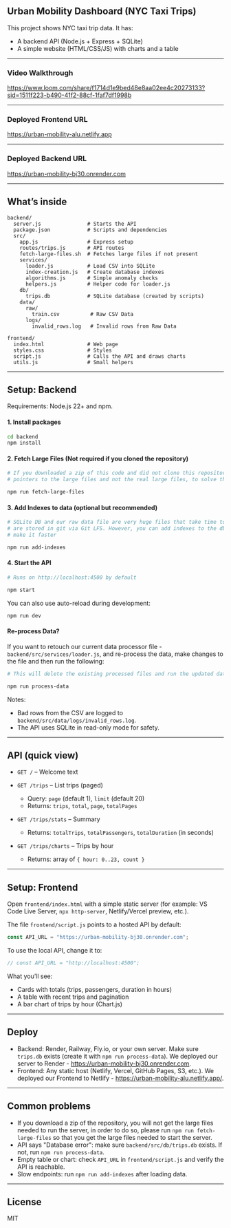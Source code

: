 ## Urban Mobility Dashboard (NYC Taxi Trips)

This project shows NYC taxi trip data. It has:

- A backend API (Node.js + Express + SQLite)
- A simple website (HTML/CSS/JS) with charts and a table

---
### Video Walkthrough

https://www.loom.com/share/f1714d1e9bed48e8aa02ee4c20273133?sid=1511f223-b490-41f2-88cf-1faf7df1998b

---

### Deployed Frontend URL

https://urban-mobility-alu.netlify.app

---

### Deployed Backend URL

https://urban-mobility-bj30.onrender.com

---

## What’s inside

```
backend/
  server.js               # Starts the API
  package.json            # Scripts and dependencies
  src/
    app.js                # Express setup
    routes/trips.js       # API routes
    fetch-large-files.sh  # Fetches large files if not present
    services/
      loader.js           # Load CSV into SQLite
      index-creation.js   # Create database indexes
      algorithms.js       # Simple anomaly checks
      helpers.js          # Helper code for loader.js
    db/
      trips.db            # SQLite database (created by scripts)
    data/
      raw/
        train.csv          # Raw CSV Data
      logs/
        invalid_rows.log   # Invalid rows from Raw Data

frontend/
  index.html              # Web page
  styles.css              # Styles
  script.js               # Calls the API and draws charts
  utils.js                # Small helpers
```

---

## Setup: Backend

Requirements: Node.js 22+ and npm.

#### 1. Install packages

```bash
cd backend
npm install
```

#### 2. Fetch Large Files (Not required if you cloned the repository)

```bash
# If you downloaded a zip of this code and did not clone this repository, you will get
# pointers to the large files and not the real large files, to solve that, run this:

npm run fetch-large-files
```

#### 3. Add Indexes to data (optional but recommended)

```bash
# SQLite DB and our raw data file are very huge files that take time to recreate so they
# are stored in git via Git LFS. However, you can add indexes to the db on your setup to
# make it faster

npm run add-indexes
```

#### 4. Start the API

```bash
# Runs on http://localhost:4500 by default

npm start
```

You can also use auto-reload during development:

```bash
npm run dev
```

#### Re-process Data?

If you want to retouch our current data processor file - `backend/src/services/loader.js`, and re-process the data, make changes to the file and then run the following:

```bash
# This will delete the existing processed files and run the updated data processor

npm run process-data
```

Notes:

- Bad rows from the CSV are logged to `backend/src/data/logs/invalid_rows.log`.
- The API uses SQLite in read-only mode for safety.

---

## API (quick view)

- `GET /` – Welcome text

- `GET /trips` – List trips (paged)

  - Query: `page` (default 1), `limit` (default 20)
  - Returns: `trips`, `total`, `page`, `totalPages`

- `GET /trips/stats` – Summary

  - Returns: `totalTrips`, `totalPassengers`, `totalDuration` (in seconds)

- `GET /trips/charts` – Trips by hour
  - Returns: array of `{ hour: 0..23, count }`

---

## Setup: Frontend

Open `frontend/index.html` with a simple static server (for example: VS Code Live Server, `npx http-server`, Netlify/Vercel preview, etc.).

The file `frontend/script.js` points to a hosted API by default:

```js
const API_URL = "https://urban-mobility-bj30.onrender.com";
```

To use the local API, change it to:

```js
// const API_URL = "http://localhost:4500";
```

What you’ll see:

- Cards with totals (trips, passengers, duration in hours)
- A table with recent trips and pagination
- A bar chart of trips by hour (Chart.js)

---

## Deploy

- Backend: Render, Railway, Fly.io, or your own server. Make sure `trips.db` exists (create it with `npm run process-data`). We deployed our server to Render - https://urban-mobility-bj30.onrender.com.
- Frontend: Any static host (Netlify, Vercel, GitHub Pages, S3, etc.). We deployed our Frontend to Netlify - https://urban-mobility-alu.netlify.app/.

---

## Common problems

- If you download a zip of the repository, you will not get the large files needed to run the server, in order to do so, please run `npm run fetch-large-files` so that you get the large files needed to start the server.
- API says "Database error": make sure `backend/src/db/trips.db` exists. If not, run `npm run process-data`.
- Empty table or chart: check `API_URL` in `frontend/script.js` and verify the API is reachable.
- Slow endpoints: run `npm run add-indexes` after loading data.

---

## License

MIT
